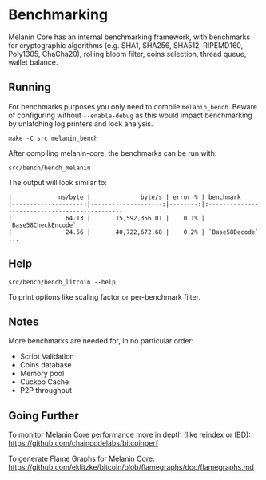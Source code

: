 Benchmarking
============

Melanin Core has an internal benchmarking framework, with benchmarks
for cryptographic algorithms (e.g. SHA1, SHA256, SHA512, RIPEMD160, Poly1305, ChaCha20), rolling bloom filter, coins selection,
thread queue, wallet balance.

Running
---------------------

For benchmarks purposes you only need to compile `melanin_bench`. Beware of configuring without `--enable-debug` as this would impact
benchmarking by unlatching log printers and lock analysis.

    make -C src melanin_bench

After compiling melanin-core, the benchmarks can be run with:

    src/bench/bench_melanin

The output will look similar to:
```
|             ns/byte |              byte/s | error % | benchmark
|--------------------:|--------------------:|--------:|:----------------------------------------------
|               64.13 |       15,592,356.01 |    0.1% | `Base58CheckEncode`
|               24.56 |       40,722,672.68 |    0.2% | `Base58Decode`
...
```

Help
---------------------

    src/bench/bench_litcoin --help

To print options like scaling factor or per-benchmark filter.

Notes
---------------------
More benchmarks are needed for, in no particular order:
- Script Validation
- Coins database
- Memory pool
- Cuckoo Cache
- P2P throughput

Going Further
--------------------

To monitor Melanin Core performance more in depth (like reindex or IBD): https://github.com/chaincodelabs/bitcoinperf

To generate Flame Graphs for Melanin Core: https://github.com/eklitzke/bitcoin/blob/flamegraphs/doc/flamegraphs.md
